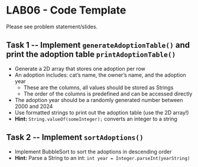 # LAB06 - Code Template

Please see problem statement/slides.

## Task 1 -- Implement `generateAdoptionTable()` and print the adoption table `printAdoptionTable()`
- Generate a 2D array that stores one adoption per row
- An adoption includes: cat’s name, the owner’s name, and the adoption year 
    - These are the columns, all values should be stored as Strings
    - The order of the columns is predefined and can be accessed directly
- The adoption year should be a randomly generated number between 2000 and 2024
- Use formatted strings to print out the adoption table (use the 2D array!)
- **Hint:** `String.valueOf(someInteger);` converts an integer to a string

## Task 2 -- Implement `sortAdoptions()`
- Implement BubbleSort to sort the adoptions in descending order
- **Hint:** Parse a String to an int: `int year = Integer.parseInt(yearString)`

